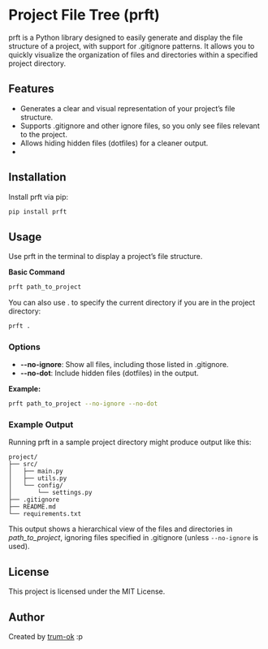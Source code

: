 # Project File Tree (prft)

prft is a Python library designed to easily generate and display the file structure of a project, with support for .gitignore patterns. It allows you to quickly visualize the organization of files and directories within a specified project directory.

## Features
-	Generates a clear and visual representation of your project’s file structure.
-	Supports .gitignore and other ignore files, so you only see files relevant to the project.
-	Allows hiding hidden files (dotfiles) for a cleaner output.
- 

## Installation
Install prft via pip:
```bash
pip install prft
```

## Usage
Use prft in the terminal to display a project’s file structure.

**Basic Command**
```bash
prft path_to_project
```

You can also use . to specify the current directory if you are in the project directory:

```bash
prft .
```

### Options
- **--no-ignore**: Show all files, including those listed in .gitignore.
- **--no-dot**: Include hidden files (dotfiles) in the output.

**Example:**
```bash
prft path_to_project --no-ignore --no-dot
```

### Example Output

Running prft in a sample project directory might produce output like this:
```
project/
├── src/
│   ├── main.py
│   ├── utils.py
│   └── config/
│       └── settings.py
├── .gitignore
├── README.md
└── requirements.txt
```
This output shows a hierarchical view of the files and directories in *path_to_project*, ignoring files specified in .gitignore (unless `--no-ignore` is used).

## License

This project is licensed under the MIT License.

## Author

Created by [trum-ok](https://github.com/Trum-ok) :p
